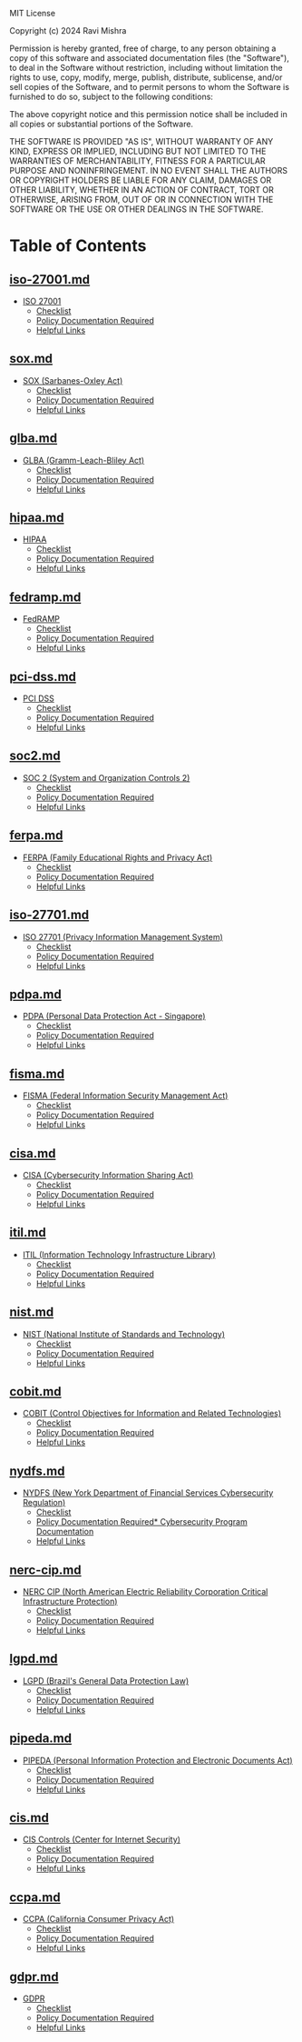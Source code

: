 <p>MIT License</p>
<p>Copyright (c) 2024 Ravi Mishra</p>
<p>Permission is hereby granted, free of charge, to any person obtaining a copy
of this software and associated documentation files (the &quot;Software&quot;), to deal
in the Software without restriction, including without limitation the rights
to use, copy, modify, merge, publish, distribute, sublicense, and/or sell
copies of the Software, and to permit persons to whom the Software is
furnished to do so, subject to the following conditions:</p>
<p>The above copyright notice and this permission notice shall be included in all
copies or substantial portions of the Software.</p>
<p>THE SOFTWARE IS PROVIDED &quot;AS IS&quot;, WITHOUT WARRANTY OF ANY KIND, EXPRESS OR
IMPLIED, INCLUDING BUT NOT LIMITED TO THE WARRANTIES OF MERCHANTABILITY,
FITNESS FOR A PARTICULAR PURPOSE AND NONINFRINGEMENT. IN NO EVENT SHALL THE
AUTHORS OR COPYRIGHT HOLDERS BE LIABLE FOR ANY CLAIM, DAMAGES OR OTHER
LIABILITY, WHETHER IN AN ACTION OF CONTRACT, TORT OR OTHERWISE, ARISING FROM,
OUT OF OR IN CONNECTION WITH THE SOFTWARE OR THE USE OR OTHER DEALINGS IN THE
SOFTWARE.</p>

# Table of Contents

## [iso-27001.md](./iso-27001.md)

  - [ISO 27001](./iso-27001.md#iso-27001)
    - [Checklist](./iso-27001.md#checklist)
    - [Policy Documentation Required](./iso-27001.md#policy-documentation-required)
    - [Helpful Links](./iso-27001.md#helpful-links)

## [sox.md](./sox.md)

  - [SOX (Sarbanes-Oxley Act)](./sox.md#sox-(sarbanes-oxley-act))
    - [Checklist](./sox.md#checklist)
    - [Policy Documentation Required](./sox.md#policy-documentation-required)
    - [Helpful Links](./sox.md#helpful-links)

## [glba.md](./glba.md)

  - [GLBA (Gramm-Leach-Bliley Act)](./glba.md#glba-(gramm-leach-bliley-act))
    - [Checklist](./glba.md#checklist)
    - [Policy Documentation Required](./glba.md#policy-documentation-required)
    - [Helpful Links](./glba.md#helpful-links)

## [hipaa.md](./hipaa.md)

  - [HIPAA](./hipaa.md#hipaa)
    - [Checklist](./hipaa.md#checklist)
    - [Policy Documentation Required](./hipaa.md#policy-documentation-required)
    - [Helpful Links](./hipaa.md#helpful-links)

## [fedramp.md](./fedramp.md)

  - [FedRAMP](./fedramp.md#fedramp)
    - [Checklist](./fedramp.md#checklist)
    - [Policy Documentation Required](./fedramp.md#policy-documentation-required)
    - [Helpful Links](./fedramp.md#helpful-links)

## [pci-dss.md](./pci-dss.md)

  - [PCI DSS](./pci-dss.md#pci-dss)
    - [Checklist](./pci-dss.md#checklist)
    - [Policy Documentation Required](./pci-dss.md#policy-documentation-required)
    - [Helpful Links](./pci-dss.md#helpful-links)

## [soc2.md](./soc2.md)

  - [SOC 2 (System and Organization Controls 2)](./soc2.md#soc-2-(system-and-organization-controls-2))
    - [Checklist](./soc2.md#checklist)
    - [Policy Documentation Required](./soc2.md#policy-documentation-required)
    - [Helpful Links](./soc2.md#helpful-links)

## [ferpa.md](./ferpa.md)

  - [FERPA (Family Educational Rights and Privacy Act)](./ferpa.md#ferpa-(family-educational-rights-and-privacy-act))
    - [Checklist](./ferpa.md#checklist)
    - [Policy Documentation Required](./ferpa.md#policy-documentation-required)
    - [Helpful Links](./ferpa.md#helpful-links)

## [iso-27701.md](./iso-27701.md)

  - [ISO 27701 (Privacy Information Management System)](./iso-27701.md#iso-27701-(privacy-information-management-system))
    - [Checklist](./iso-27701.md#checklist)
    - [Policy Documentation Required](./iso-27701.md#policy-documentation-required)
    - [Helpful Links](./iso-27701.md#helpful-links)

## [pdpa.md](./pdpa.md)

  - [PDPA (Personal Data Protection Act - Singapore)](./pdpa.md#pdpa-(personal-data-protection-act---singapore))
    - [Checklist](./pdpa.md#checklist)
    - [Policy Documentation Required](./pdpa.md#policy-documentation-required)
    - [Helpful Links](./pdpa.md#helpful-links)

## [fisma.md](./fisma.md)

  - [FISMA (Federal Information Security Management Act)](./fisma.md#fisma-(federal-information-security-management-act))
    - [Checklist](./fisma.md#checklist)
    - [Policy Documentation Required](./fisma.md#policy-documentation-required)
    - [Helpful Links](./fisma.md#helpful-links)

## [cisa.md](./cisa.md)

  - [CISA (Cybersecurity Information Sharing Act)](./cisa.md#cisa-(cybersecurity-information-sharing-act))
    - [Checklist](./cisa.md#checklist)
    - [Policy Documentation Required](./cisa.md#policy-documentation-required)
    - [Helpful Links](./cisa.md#helpful-links)

## [itil.md](./itil.md)

  - [ITIL (Information Technology Infrastructure Library)](./itil.md#itil-(information-technology-infrastructure-library))
    - [Checklist](./itil.md#checklist)
    - [Policy Documentation Required](./itil.md#policy-documentation-required)
    - [Helpful Links](./itil.md#helpful-links)

## [nist.md](./nist.md)

  - [NIST (National Institute of Standards and Technology)](./nist.md#nist-(national-institute-of-standards-and-technology))
    - [Checklist](./nist.md#checklist)
    - [Policy Documentation Required](./nist.md#policy-documentation-required)
    - [Helpful Links](./nist.md#helpful-links)

## [cobit.md](./cobit.md)

  - [COBIT (Control Objectives for Information and Related Technologies)](./cobit.md#cobit-(control-objectives-for-information-and-related-technologies))
    - [Checklist](./cobit.md#checklist)
    - [Policy Documentation Required](./cobit.md#policy-documentation-required)
    - [Helpful Links](./cobit.md#helpful-links)

## [nydfs.md](./nydfs.md)

  - [NYDFS (New York Department of Financial Services Cybersecurity Regulation)](./nydfs.md#nydfs-(new-york-department-of-financial-services-cybersecurity-regulation))
    - [Checklist](./nydfs.md#checklist)
    - [Policy Documentation Required* Cybersecurity Program Documentation](./nydfs.md#policy-documentation-required*-cybersecurity-program-documentation)
    - [Helpful Links](./nydfs.md#helpful-links)

## [nerc-cip.md](./nerc-cip.md)

  - [NERC CIP (North American Electric Reliability Corporation Critical Infrastructure Protection)](./nerc-cip.md#nerc-cip-(north-american-electric-reliability-corporation-critical-infrastructure-protection))
    - [Checklist](./nerc-cip.md#checklist)
    - [Policy Documentation Required](./nerc-cip.md#policy-documentation-required)
    - [Helpful Links](./nerc-cip.md#helpful-links)

## [lgpd.md](./lgpd.md)

  - [LGPD (Brazil's General Data Protection Law)](./lgpd.md#lgpd-(brazil's-general-data-protection-law))
    - [Checklist](./lgpd.md#checklist)
    - [Policy Documentation Required](./lgpd.md#policy-documentation-required)
    - [Helpful Links](./lgpd.md#helpful-links)

## [pipeda.md](./pipeda.md)

  - [PIPEDA (Personal Information Protection and Electronic Documents Act)](./pipeda.md#pipeda-(personal-information-protection-and-electronic-documents-act))
    - [Checklist](./pipeda.md#checklist)
    - [Policy Documentation Required](./pipeda.md#policy-documentation-required)
    - [Helpful Links](./pipeda.md#helpful-links)

## [cis.md](./cis.md)

  - [CIS Controls (Center for Internet Security)](./cis.md#cis-controls-(center-for-internet-security))
    - [Checklist](./cis.md#checklist)
    - [Policy Documentation Required](./cis.md#policy-documentation-required)
    - [Helpful Links](./cis.md#helpful-links)

## [ccpa.md](./ccpa.md)

  - [CCPA (California Consumer Privacy Act)](./ccpa.md#ccpa-(california-consumer-privacy-act))
    - [Checklist](./ccpa.md#checklist)
    - [Policy Documentation Required](./ccpa.md#policy-documentation-required)
    - [Helpful Links](./ccpa.md#helpful-links)

## [gdpr.md](./gdpr.md)

  - [GDPR](./gdpr.md#gdpr)
    - [Checklist](./gdpr.md#checklist)
    - [Policy Documentation Required](./gdpr.md#policy-documentation-required)
    - [Helpful Links](./gdpr.md#helpful-links)
